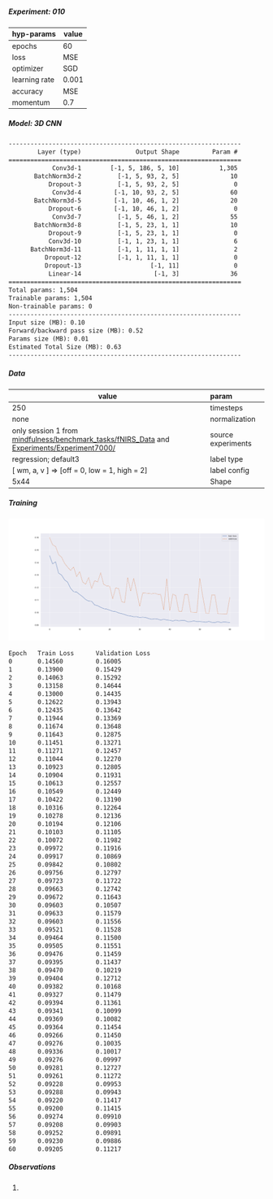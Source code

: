 ##### Experiment: 010


| hyp-params    | value                    |
| :------------ | ------------------------ |
| epochs        | 60                      |
| loss          | MSE |
| optimizer     | SGD                   |
| learning rate | 0.001                    |
| accuracy      | MSE            |
| momentum | 0.7 |

##### Model: 3D CNN

```
----------------------------------------------------------------
        Layer (type)               Output Shape         Param #
================================================================
            Conv3d-1        [-1, 5, 186, 5, 10]           1,305
       BatchNorm3d-2          [-1, 5, 93, 2, 5]              10
           Dropout-3          [-1, 5, 93, 2, 5]               0
            Conv3d-4         [-1, 10, 93, 2, 5]              60
       BatchNorm3d-5         [-1, 10, 46, 1, 2]              20
           Dropout-6         [-1, 10, 46, 1, 2]               0
            Conv3d-7          [-1, 5, 46, 1, 2]              55
       BatchNorm3d-8          [-1, 5, 23, 1, 1]              10
           Dropout-9          [-1, 5, 23, 1, 1]               0
           Conv3d-10          [-1, 1, 23, 1, 1]               6
      BatchNorm3d-11          [-1, 1, 11, 1, 1]               2
          Dropout-12          [-1, 1, 11, 1, 1]               0
          Dropout-13                   [-1, 11]               0
           Linear-14                    [-1, 3]              36
================================================================
Total params: 1,504
Trainable params: 1,504
Non-trainable params: 0
----------------------------------------------------------------
Input size (MB): 0.10
Forward/backward pass size (MB): 0.52
Params size (MB): 0.01
Estimated Total Size (MB): 0.63
----------------------------------------------------------------
```

##### Data

| value                                                        | param              |
| ------------------------------------------------------------ | :----------------- |
| 250                                                          | timesteps          |
| none                                                         | normalization      |
| only session 1 from [mindfulness/benchmark_tasks/fNIRS_Data](https://github.com/lmhirshf/mindfulness/tree/master/benchmark_tasks/data/fNIRS_Data) and [Experiments/Experiment7000/](https://github.com/lmhirshf/Experiments/Experiment7000/) | source experiments |
| regression; default3                                         | label type         |
| [ wm, a, v ] => [off = 0, low = 1, high = 2]                 | label config       |
| 5x44                                                         | Shape              |

##### Training

![plot](newplot.png)

```
Epoch   Train Loss      Validation Loss
0       0.14560         0.16005
1       0.13900         0.15429
2       0.14063         0.15292
3       0.13158         0.14644
4       0.13000         0.14435
5       0.12622         0.13943
6       0.12435         0.13642
7       0.11944         0.13369
8       0.11674         0.13648
9       0.11643         0.12875
10      0.11451         0.13271
11      0.11271         0.12457
12      0.11044         0.12270
13      0.10923         0.12805
14      0.10904         0.11931
15      0.10613         0.12557
16      0.10549         0.12449
17      0.10422         0.13190
18      0.10316         0.12264
19      0.10278         0.12136
20      0.10194         0.12106
21      0.10103         0.11105
22      0.10072         0.11982
23      0.09972         0.11916
24      0.09917         0.10869
25      0.09842         0.10802
26      0.09756         0.12797
27      0.09723         0.11722
28      0.09663         0.12742
29      0.09672         0.11643
30      0.09603         0.10507
31      0.09633         0.11579
32      0.09603         0.11556
33      0.09521         0.11528
34      0.09464         0.11500
35      0.09505         0.11551
36      0.09476         0.11459
37      0.09395         0.11437
38      0.09470         0.10219
39      0.09404         0.12712
40      0.09382         0.10168
41      0.09327         0.11479
42      0.09394         0.11361
43      0.09341         0.10099
44      0.09369         0.10082
45      0.09364         0.11454
46      0.09266         0.11450
47      0.09276         0.10035
48      0.09336         0.10017
49      0.09276         0.09997
50      0.09281         0.12727
51      0.09261         0.11272
52      0.09228         0.09953
53      0.09288         0.09943
54      0.09220         0.11417
55      0.09200         0.11415
56      0.09274         0.09910
57      0.09208         0.09903
58      0.09252         0.09891
59      0.09230         0.09886
60      0.09205         0.11217
```

##### Observations

1.
